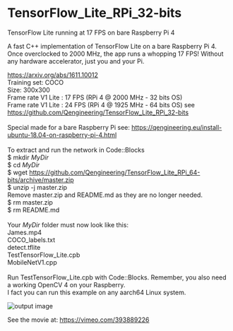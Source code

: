 # TensorFlow_Lite_RPi_32-bits
TensorFlow Lite running at 17 FPS on bare Raspberry Pi 4

A fast C++ implementation of TensorFlow Lite on a bare Raspberry Pi 4.
Once overclocked to 2000 MHz, the app runs a whopping 17 FPS!
Without any hardware accelerator, just you and your Pi.

https://arxiv.org/abs/1611.10012 <br/>
Training set: COCO <br/>
Size: 300x300 <br/>
Frame rate V1 Lite : 17 FPS (RPi 4 @ 2000 MHz - 32 bits OS) <br/>
Frame rate V1 Lite : 24 FPS (RPi 4 @ 1925 MHz - 64 bits OS) see https://github.com/Qengineering/TensorFlow_Lite_RPi_32-bits <br/>
<br/>
Special made for a bare Raspberry Pi see: https://qengineering.eu/install-ubuntu-18.04-on-raspberry-pi-4.html <br/>
<br/>
To extract and run the network in Code::Blocks <br/>
$ mkdir *MyDir* <br/>
$ cd *MyDir* <br/>
$ wget https://github.com/Qengineering/TensorFlow_Lite_RPi_64-bits/archive/master.zip <br/>
$ unzip -j master.zip <br/>
Remove master.zip and README.md as they are no longer needed. <br/> 
$ rm master.zip <br/>
$ rm README.md <br/> <br/>
Your *MyDir* folder must now look like this: <br/> 
James.mp4 <br/>
COCO_labels.txt <br/>
detect.tflite <br/>
TestTensorFlow_Lite.cpb <br/>
MobileNetV1.cpp<br/>
 <br/>
Run TestTensorFlow_Lite.cpb with Code::Blocks. Remember, you also need a working OpenCV 4 on your Raspberry. <br/>
I fact you can run this example on any aarch64 Linux system. <br/>

![output image]( https://qengineering.eu/images/James_24.jpg )

See the movie at: https://vimeo.com/393889226
